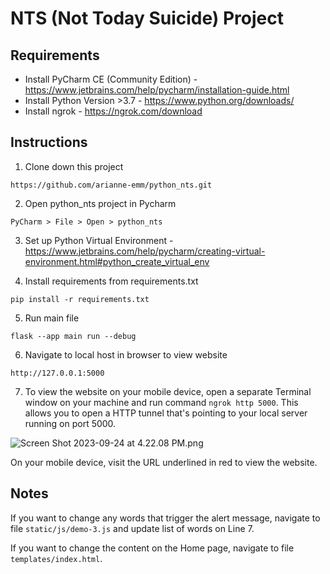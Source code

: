 # NTS (Not Today Suicide) Project

## Requirements
- Install PyCharm CE (Community Edition) - https://www.jetbrains.com/help/pycharm/installation-guide.html
- Install Python Version >3.7 - https://www.python.org/downloads/
- Install ngrok - https://ngrok.com/download

## Instructions
1. Clone down this project
```
https://github.com/arianne-emm/python_nts.git
```

2. Open python_nts project in Pycharm
```
PyCharm > File > Open > python_nts
```

3. Set up Python Virtual Environment - https://www.jetbrains.com/help/pycharm/creating-virtual-environment.html#python_create_virtual_env

4. Install requirements from requirements.txt 
```
pip install -r requirements.txt
```

5. Run main file
```
flask --app main run --debug
```

6. Navigate to local host in browser to view website
```
http://127.0.0.1:5000
```

7. To view the website on your mobile device, open a separate Terminal window on your machine
and run command `ngrok http 5000`. This allows you to open a HTTP tunnel that's pointing to your local server running on port 5000.

![Screen Shot 2023-09-24 at 4.22.08 PM.png](..%2FDesktop%2FScreen%20Shot%202023-09-24%20at%204.22.08%20PM.png)

On your mobile device, visit the URL underlined in red to view the website.

## Notes

If you want to change any words that trigger the alert message,
navigate to file `static/js/demo-3.js` and update list of words on Line 7.

If you want to change the content on the Home page, navigate to file `templates/index.html`. 


